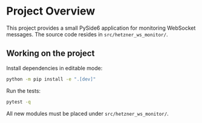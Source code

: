 # Project Overview

This project provides a small PySide6 application for monitoring WebSocket messages. The source code resides in `src/hetzner_ws_monitor/`.

## Working on the project

Install dependencies in editable mode:

```bash
python -m pip install -e ".[dev]"
```

Run the tests:

```bash
pytest -q
```

All new modules must be placed under `src/hetzner_ws_monitor/`.

